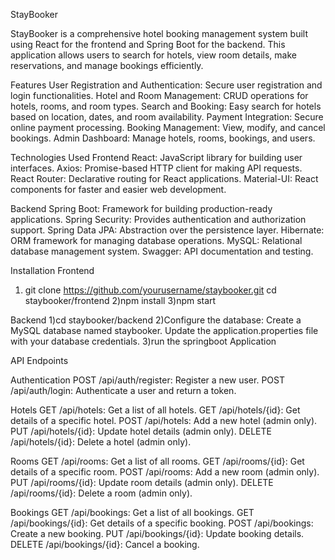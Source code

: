 StayBooker

StayBooker is a comprehensive hotel booking management system built using React for the frontend and Spring Boot for the backend. This application allows users to search for hotels, view room details, make reservations, and manage bookings efficiently.

Features
User Registration and Authentication: Secure user registration and login functionalities.
Hotel and Room Management: CRUD operations for hotels, rooms, and room types.
Search and Booking: Easy search for hotels based on location, dates, and room availability.
Payment Integration: Secure online payment processing.
Booking Management: View, modify, and cancel bookings.
Admin Dashboard: Manage hotels, rooms, bookings, and users.

Technologies Used
Frontend
React: JavaScript library for building user interfaces.
Axios: Promise-based HTTP client for making API requests.
React Router: Declarative routing for React applications.
Material-UI: React components for faster and easier web development.

Backend
Spring Boot: Framework for building production-ready applications.
Spring Security: Provides authentication and authorization support.
Spring Data JPA: Abstraction over the persistence layer.
Hibernate: ORM framework for managing database operations.
MySQL: Relational database management system.
Swagger: API documentation and testing.


Installation
Frontend
1) git clone https://github.com/yourusername/staybooker.git
cd staybooker/frontend
2)npm install
3)npm start

Backend
1)cd staybooker/backend
2)Configure the database:
Create a MySQL database named staybooker.
Update the application.properties file with your database credentials.
3)run the springboot Application

API Endpoints

Authentication
POST /api/auth/register: Register a new user.
POST /api/auth/login: Authenticate a user and return a token.

Hotels
GET /api/hotels: Get a list of all hotels.
GET /api/hotels/{id}: Get details of a specific hotel.
POST /api/hotels: Add a new hotel (admin only).
PUT /api/hotels/{id}: Update hotel details (admin only).
DELETE /api/hotels/{id}: Delete a hotel (admin only).

Rooms
GET /api/rooms: Get a list of all rooms.
GET /api/rooms/{id}: Get details of a specific room.
POST /api/rooms: Add a new room (admin only).
PUT /api/rooms/{id}: Update room details (admin only).
DELETE /api/rooms/{id}: Delete a room (admin only).

Bookings
GET /api/bookings: Get a list of all bookings.
GET /api/bookings/{id}: Get details of a specific booking.
POST /api/bookings: Create a new booking.
PUT /api/bookings/{id}: Update booking details.
DELETE /api/bookings/{id}: Cancel a booking.



